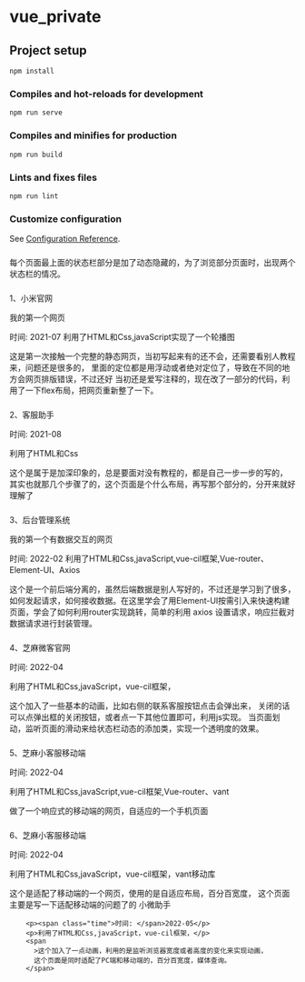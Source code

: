 # vue_private

## Project setup
```
npm install
```

### Compiles and hot-reloads for development
```
npm run serve
```

### Compiles and minifies for production
```
npm run build
```

### Lints and fixes files
```
npm run lint
```

### Customize configuration
See [Configuration Reference](https://cli.vuejs.org/config/).


###
每个页面最上面的状态栏部分是加了动态隐藏的，为了浏览部分页面时，出现两个状态栏的情况。

###
1、小米官网

我的第一个网页

时间: 2021-07
利用了HTML和Css,javaScript实现了一个轮播图

这是第一次接触一个完整的静态网页，当初写起来有的还不会，还需要看别人教程来，问题还是很多的， 里面的定位都是用浮动或者绝对定位了，导致在不同的地方会网页排版错误，不过还好 当初还是爱写注释的，现在改了一部分的代码，利用了一下flex布局，把网页重新整了一下。

###
2、客服助手

时间: 2021-08

利用了HTML和Css

这个是属于是加深印象的，总是要面对没有教程的，都是自己一步一步的写的， 其实也就那几个步骤了的，这个页面是个什么布局，再写那个部分的，分开来就好理解了


###
3、后台管理系统

我的第一个有数据交互的网页

时间: 2022-02
利用了HTML和Css,javaScript,vue-cil框架,Vue-router、Element-UI、Axios

这个是一个前后端分离的，虽然后端数据是别人写好的，不过还是学习到了很多，如何发起请求，如何接收数据。在这里学会了用Element-UI按需引入来快速构建页面，学会了如何利用router实现跳转，简单的利用 axios 设置请求，响应拦截对数据请求进行封装管理。

###
4、芝麻微客官网

时间: 2022-04

利用了HTML和Css,javaScript，vue-cil框架，

这个加入了一些基本的动画，比如右侧的联系客服按钮点击会弹出来， 关闭的话可以点弹出框的关闭按钮，或者点一下其他位置即可，利用js实现。 当页面划动，监听页面的滑动来给状态栏动态的添加类，实现一个透明度的效果。

###
5、芝麻小客服移动端

时间: 2022-04

利用了HTML和Css,javaScript,vue-cil框架,Vue-router、vant

做了一个响应式的移动端的网页，自适应的一个手机页面

### 
6、芝麻小客服移动端

时间: 2022-04

利用了HTML和Css,javaScript，vue-cil框架，vant移动库

这个是适配了移动端的一个网页，使用的是自适应布局，百分百宽度，
          这个页面主要是写一下适配移动端的问题了的
        </span>
      </el-card>
      <el-card class="box-card">
        <span class="p">小微助手</span>

        <p><span class="time">时间: </span>2022-05</p>
        <p>利用了HTML和Css,javaScript，vue-cil框架，</p>
        <span
          >这个加入了一点动画，利用的是监听浏览器宽度或者高度的变化来实现动画，
          这个页面是同时适配了PC端和移动端的，百分百宽度，媒体查询。
        </span>
